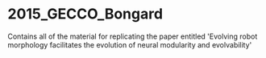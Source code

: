 # 2015_GECCO_Bongard
Contains all of the material for replicating the paper entitled 'Evolving robot morphology facilitates the evolution of neural modularity and evolvability'
